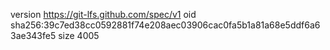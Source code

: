 version https://git-lfs.github.com/spec/v1
oid sha256:39c7ed38cc0592881f74e208aec03906cac0fa5b1a81a68e5ddf6a63ae343fe5
size 4005
